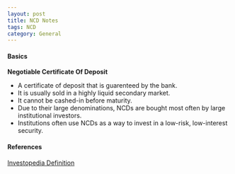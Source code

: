 ```yaml
---
layout: post
title: NCD Notes
tags: NCD
category: General
---
```


#### Basics ####

**Negotiable Certificate Of Deposit**

- A certificate of deposit that is guarenteed by the bank.  
- It is usually sold in a highly liquid secondary market.  
- It cannot be cashed-in before maturity.  
- Due to their large denominations, NCDs are bought most often by large institutional investors.  
- Institutions often use NCDs as a way to invest in a low-risk, low-interest security.  

#### References ####

[Investopedia Definition](http://www.investopedia.com/terms/n/ncd.asp)  
